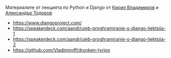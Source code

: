 Материалите от лекцията по Python и Django от [Кирил Владимиров](https://github.com/Vladimiroff) и [Александър Тодоров](http://atodorov.org/)

- https://www.djangoproject.com/
- https://speakerdeck.com/aandr/uieb-proghramiranie-s-django-liektsiia-1
- https://speakerdeck.com/aandr/uieb-proghramiranie-s-django-liektsiia-2
- https://github.com/Vladimiroff/drunken-tyrion
